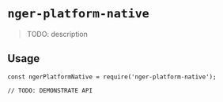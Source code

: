 # `nger-platform-native`

> TODO: description

## Usage

```
const ngerPlatformNative = require('nger-platform-native');

// TODO: DEMONSTRATE API
```
